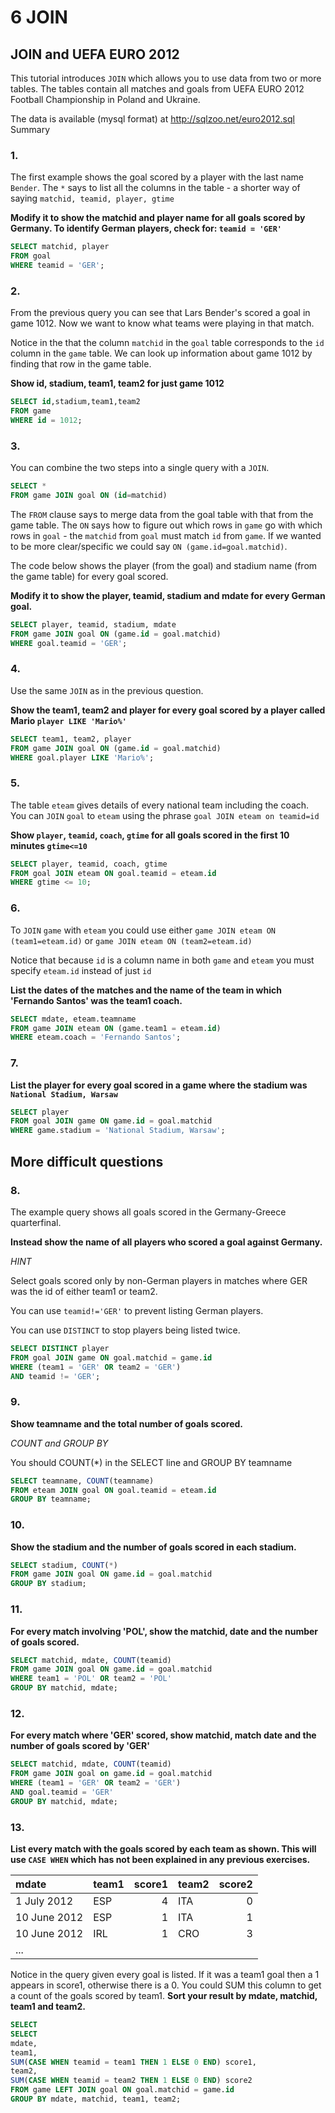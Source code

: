 # 6 JOIN

## JOIN and UEFA EURO 2012

This tutorial introduces `JOIN` which allows you to use data from two or more tables. The tables contain all matches and goals from UEFA EURO 2012 Football Championship in Poland and Ukraine.

The data is available (mysql format) at http://sqlzoo.net/euro2012.sql
Summary


### 1.

The first example shows the goal scored by a player with the last name `Bender`. The `*` says to list all the columns in the table - a shorter way of saying `matchid, teamid, player, gtime`

**Modify it to show the matchid and player name for all goals scored by Germany. To identify German players, check for: `teamid = 'GER'`**

```SQL
SELECT matchid, player
FROM goal
WHERE teamid = 'GER';
```

### 2.

From the previous query you can see that Lars Bender's scored a goal in game 1012. Now we want to know what teams were playing in that match.

Notice in the that the column `matchid` in the `goal` table corresponds to the `id` column in the `game` table. We can look up information about game 1012 by finding that row in the game table.

**Show id, stadium, team1, team2 for just game 1012**

```SQL
SELECT id,stadium,team1,team2
FROM game
WHERE id = 1012;
```

### 3.

You can combine the two steps into a single query with a `JOIN`.

```SQL
SELECT *
FROM game JOIN goal ON (id=matchid)
```

The `FROM` clause says to merge data from the goal table with that from the game table. The `ON` says how to figure out which rows in `game` go with which rows in `goal` - the `matchid` from `goal` must match `id` from `game`. If we wanted to be more clear/specific we could say `ON (game.id=goal.matchid)`.

The code below shows the player (from the goal) and stadium name (from the game table) for every goal scored.

**Modify it to show the player, teamid, stadium and mdate for every German goal.**

```SQL
SELECT player, teamid, stadium, mdate
FROM game JOIN goal ON (game.id = goal.matchid)
WHERE goal.teamid = 'GER';
```

### 4.

Use the same `JOIN` as in the previous question.

**Show the team1, team2 and player for every goal scored by a player called Mario `player LIKE 'Mario%'`**

```SQL
SELECT team1, team2, player
FROM game JOIN goal ON (game.id = goal.matchid)
WHERE goal.player LIKE 'Mario%';
```

### 5.

The table `eteam` gives details of every national team including the coach. You can `JOIN` `goal` to `eteam` using the phrase `goal JOIN eteam on teamid=id`

**Show `player`, `teamid`, `coach`, `gtime` for all goals scored in the first 10 minutes `gtime<=10`**

```SQL
SELECT player, teamid, coach, gtime
FROM goal JOIN eteam ON goal.teamid = eteam.id
WHERE gtime <= 10;
```

### 6.

To `JOIN` `game` with `eteam` you could use either
`game JOIN eteam ON (team1=eteam.id)` or `game JOIN eteam ON (team2=eteam.id)`

Notice that because `id` is a column name in both `game` and `eteam` you must specify `eteam.id` instead of just `id`

**List the dates of the matches and the name of the team in which 'Fernando Santos' was the team1 coach.**

```SQL
SELECT mdate, eteam.teamname
FROM game JOIN eteam ON (game.team1 = eteam.id)
WHERE eteam.coach = 'Fernando Santos';
```

### 7.

**List the player for every goal scored in a game where the stadium was `National Stadium, Warsaw`**

```SQL
SELECT player
FROM goal JOIN game ON game.id = goal.matchid
WHERE game.stadium = 'National Stadium, Warsaw';
```

## More difficult questions

### 8.

The example query shows all goals scored in the Germany-Greece quarterfinal.

**Instead show the name of all players who scored a goal against Germany.**

*HINT*

Select goals scored only by non-German players in matches where GER was the id of either team1 or team2.

You can use `teamid!='GER'` to prevent listing German players.

You can use `DISTINCT` to stop players being listed twice.


```SQL
SELECT DISTINCT player
FROM goal JOIN game ON goal.matchid = game.id
WHERE (team1 = 'GER' OR team2 = 'GER')
AND teamid != 'GER';
```

### 9.

**Show teamname and the total number of goals scored.**

*COUNT and GROUP BY*

You should COUNT(*) in the SELECT line and GROUP BY teamname

```SQL
SELECT teamname, COUNT(teamname)
FROM eteam JOIN goal ON goal.teamid = eteam.id
GROUP BY teamname;
```

### 10.

**Show the stadium and the number of goals scored in each stadium.**

```SQL
SELECT stadium, COUNT(*)
FROM game JOIN goal ON game.id = goal.matchid
GROUP BY stadium;
```

### 11.

**For every match involving 'POL', show the matchid, date and the number of goals scored.**

```SQL
SELECT matchid, mdate, COUNT(teamid)
FROM game JOIN goal ON game.id = goal.matchid
WHERE team1 = 'POL' OR team2 = 'POL'
GROUP BY matchid, mdate;
```

### 12.

**For every match where 'GER' scored, show matchid, match date and the number of goals scored by 'GER'**

```SQL
SELECT matchid, mdate, COUNT(teamid)
FROM game JOIN goal on game.id = goal.matchid
WHERE (team1 = 'GER' OR team2 = 'GER')
AND goal.teamid = 'GER'
GROUP BY matchid, mdate;
```

### 13.

**List every match with the goals scored by each team as shown. This will use `CASE WHEN` which has not been explained in any previous exercises.**

| mdate        | team1 | score1 | team2 | score2 |
| :----------- | :---- | -----: | :---- | -----: |
| 1 July 2012	 | ESP	 | 4      | ITA   |	0      |
| 10 June 2012 | ESP   | 1      |	ITA   |	1      |
| 10 June 2012 | IRL   | 1      |	CRO   |	3      |
| ...                                            |

Notice in the query given every goal is listed. If it was a team1 goal then a 1 appears in score1, otherwise there is a 0. You could SUM this column to get a count of the goals scored by team1. **Sort your result by mdate, matchid, team1 and team2.**

```SQL
SELECT
SELECT
mdate,
team1,
SUM(CASE WHEN teamid = team1 THEN 1 ELSE 0 END) score1,
team2,
SUM(CASE WHEN teamid = team2 THEN 1 ELSE 0 END) score2
FROM game LEFT JOIN goal ON goal.matchid = game.id
GROUP BY mdate, matchid, team1, team2;
```
